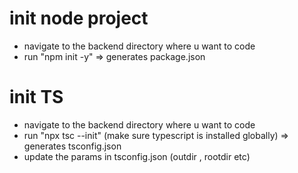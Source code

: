 


# init node project

- navigate to the backend directory where u want to code
- run "npm init -y" => generates package.json



# init TS
- navigate to the backend directory where u want to code
- run "npx tsc --init" (make sure typescript is installed globally) => generates tsconfig.json
- update the params in tsconfig.json (outdir , rootdir etc)

